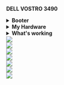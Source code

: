 <strong>DELL VOSTRO 3490</strong>


<details>  
<summary><strong>Booter</strong></summary>
</br>
OpenCore 0.7.1
</details>

<details>  
<summary><strong>My Hardware</strong></summary>
</br>

| Model              | Dell Vostro 3490                       |
|:-------------------|:-------------------------------------------|
| Processor          | Intel Core i3-10110U                       |
| Graphics           | Intel UHD Graphics 620                     |
| Memory             | 8GB 2666MHz DDR4 Corsair Vengeance         |
|                    | 4GB 2666MHz DDR4 Hynix                     |
| Display            | 14" WXGA HD LCD                            |
| Storage            | WD Black SN750 SSD NVMe 250GB (Hackintosh) |
|                    | MidasForce SSD SATA 250GB (Windows)        |
| WLAN + Bluetooth   | Broadcom BCM94352Z                         |
| Camera             | HD Webcam                                  |
| Soundcard          | Realtek ALC236                             |
| Trackpad           | Dell I2C Touchpad                          |


</details>
<details>  
<summary><strong>What's working</strong></summary>
</br>

- [x] Intel UHD 620 Graphics `incuding graphics acceleration`
- [x] All USB ports 
- [x] Internal camera
- [x] WiFi using [AirportBrcmFixup](https://github.com/acidanthera/AirportBrcmFixup)
- [x] Bluetooth using [BrcmFirmareData and BrcmPatchRAM3](https://github.com/acidanthera/BrcmPatchRAM)
- [x] Shutdown/ Reboot/ Sleep/ Wake (include Fn + insert and LID device to sleep)
- [x] Speakers and headphones jack
- [x] Realtek Gigabit Ethernet
- [x] App Store
- [x] (unsure, associated with your apple account) iMessage and Facetime 
- [x] HDMI with digital audio passthrough(If you experience cursor lags, try turning on and off one of the displays.)
- [x] Keyboard and Trackpad (multi gesture trackpad)
- [x] Airdrop , Handoff , Sidecar 

</details>



<div style="align: center">
<img src="https://user-images.githubusercontent.com/12820160/131329505-961330b2-3bd5-4e5c-94fa-fd019f874664.jpg">
</div>

<div style="align: center">
<img src="https://user-images.githubusercontent.com/12820160/131329570-b80f68ca-7685-468c-a1f1-1d74e0d2ad08.jpg">
</div>
<div style="align: center">
<img src="https://user-images.githubusercontent.com/12820160/131329583-422d501c-771f-44d8-a45d-7623df5e5cc7.png">
</div>
<div style="align: center">
<img src="https://user-images.githubusercontent.com/12820160/131329586-2297cd25-8e1a-44d8-91b4-6ace54459995.png">
</div>
<div style="align: center">
<img src="https://user-images.githubusercontent.com/12820160/131329590-91aef3f9-134a-4482-a995-69a9b5c2e758.png">
</div>
<div style="align: center">
<img src="https://user-images.githubusercontent.com/12820160/131329592-ff734cb4-ad93-46d2-97cd-66566efffb06.png">
</div>
<div style="align: center">
<img src="https://user-images.githubusercontent.com/12820160/131329594-bdc24f92-e9d4-498a-b8b2-006ef676fffe.png">
</div>

